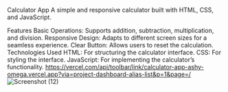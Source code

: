 Calculator App
A simple and responsive calculator built with HTML, CSS, and JavaScript.

Features
Basic Operations: Supports addition, subtraction, multiplication, and division.
Responsive Design: Adapts to different screen sizes for a seamless experience.
Clear Button: Allows users to reset the calculation.
Technologies Used
HTML: For structuring the calculator interface.
CSS: For styling the interface.
JavaScript: For implementing the calculator’s functionality.
https://vercel.com/api/toolbar/link/calculator-app-ashy-omega.vercel.app?via=project-dashboard-alias-list&p=1&page=/
![Screenshot (12)](https://github.com/user-attachments/assets/17f71e25-b929-4fcd-8d3a-186a209e91c0)
